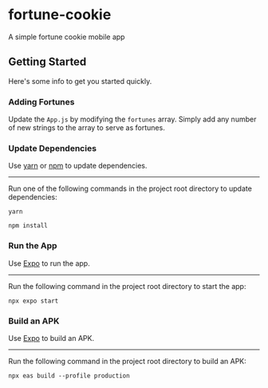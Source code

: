 # fortune-cookie
A simple fortune cookie mobile app

## Getting Started

Here's some info to get you started quickly.

### Adding Fortunes

Update the `App.js` by modifying the `fortunes` array.  Simply add any number of new strings to the array to serve as
fortunes.

### Update Dependencies

Use [yarn](https://yarnpkg.com/) or [npm](https://www.npmjs.com/) to update dependencies.

---

Run one of the following commands in the project root directory to update dependencies:

```shell
yarn
```

```shell
npm install
```

### Run the App

Use [Expo](https://expo.io/) to run the app.

---

Run the following command in the project root directory to start the app:

```shell
npx expo start
```

### Build an APK

Use [Expo](https://expo.io/) to build an APK.

---

Run the following command in the project root directory to build an APK:

```shell
npx eas build --profile production
```
